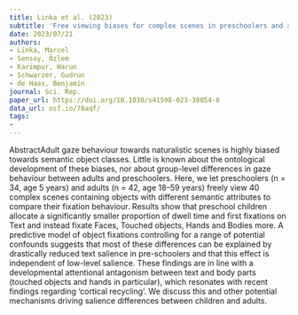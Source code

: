 ```yaml
---
title: Linka et al. (2023)
subtitle: 'Free viewing biases for complex scenes in preschoolers and adults'
date: 2023/07/21
authors:
- Linka, Marcel
- Sensoy, Özlem
- Karimpur, Harun
- Schwarzer, Gudrun
- de Haas, Benjamin
journal: Sci. Rep.
paper_url: https://doi.org/10.1038/s41598-023-38854-8
data_url: osf.io/78aqf/
tags:
- 
---
```


AbstractAdult gaze behaviour towards naturalistic scenes is highly biased towards semantic object classes. Little is known about the ontological development of these biases, nor about group-level differences in gaze behaviour between adults and preschoolers. Here, we let preschoolers (n = 34, age 5 years) and adults (n = 42, age 18–59 years) freely view 40 complex scenes containing objects with different semantic attributes to compare their fixation behaviour. Results show that preschool children allocate a significantly smaller proportion of dwell time and first fixations on Text and instead fixate Faces, Touched objects, Hands and Bodies more. A predictive model of object fixations controlling for a range of potential confounds suggests that most of these differences can be explained by drastically reduced text salience in pre-schoolers and that this effect is independent of low-level salience. These findings are in line with a developmental attentional antagonism between text and body parts (touched objects and hands in particular), which resonates with recent findings regarding ‘cortical recycling’. We discuss this and other potential mechanisms driving salience differences between children and adults.
